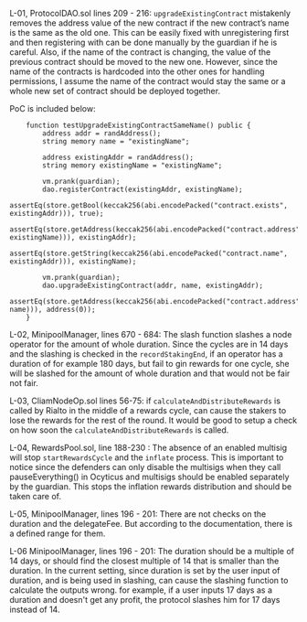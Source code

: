 L-01, ProtocolDAO.sol lines 209 - 216: 
`upgradeExistingContract` mistakenly removes the address value of the new contract if the new contract’s name is the same as the old one. This can be easily fixed with unregistering first and then registering with can be done manually by the guardian if he is careful.
Also, if the name of the contract is changing, the value of the previous contract should be moved to the new one. However, since the name of the contracts is hardcoded into the other ones for handling permissions, I assume the name of the contract would stay the same or a whole new set of contract should be deployed together.

PoC is included below:
```
	function testUpgradeExistingContractSameName() public {
		address addr = randAddress();
		string memory name = "existingName";

		address existingAddr = randAddress();
		string memory existingName = "existingName";

		vm.prank(guardian);
		dao.registerContract(existingAddr, existingName);
		assertEq(store.getBool(keccak256(abi.encodePacked("contract.exists", existingAddr))), true);
		assertEq(store.getAddress(keccak256(abi.encodePacked("contract.address", existingName))), existingAddr);
		assertEq(store.getString(keccak256(abi.encodePacked("contract.name", existingAddr))), existingName);

		vm.prank(guardian);
		dao.upgradeExistingContract(addr, name, existingAddr);
		assertEq(store.getAddress(keccak256(abi.encodePacked("contract.address", name))), address(0));
	}
```

L-02, MinipoolManager, lines 670 - 684: The slash function slashes a node operator for the amount of whole duration. Since the cycles are in 14 days and the slashing is checked in the `recordStakingEnd`, if an operator has a duration of for example 180 days, but fail to gin rewards for one cycle, she will be slashed for the amount of whole duration and that would not be fair not fair.

L-03, CliamNodeOp.sol lines 56-75: if `calculateAndDistributeRewards` is called by Rialto in the middle of a rewards cycle, can cause the stakers to lose the rewards for the rest of the round. It would be good to setup a check on how soon the `calculateAndDistributeRewards` is called.

L-04, RewardsPool.sol, line 188-230 : The absence of an enabled multisig will stop `startRewardsCycle` and the `inflate` process. This is important to notice since the defenders can only disable the multisigs when they call pauseEverything() in Ocyticus and multisigs should be enabled separately by the guardian. This stops the inflation rewards distribution and should be taken care of.

L-05, MinipoolManager, lines 196 - 201: There are not checks on the duration and the delegateFee. But according to the documentation, there is a defined range for them.

L-06 MinipoolManager, lines 196 - 201: The duration should be a multiple of 14 days, or should find the closest multiple of 14 that is smaller than the duration. In the current setting, since duration is set by the user input of duration, and is being used in slashing, can cause the slashing function to calculate the outputs wrong. for example, if a user inputs 17 days as a duration and doesn't get any profit, the protocol slashes him for 17 days instead of 14.

